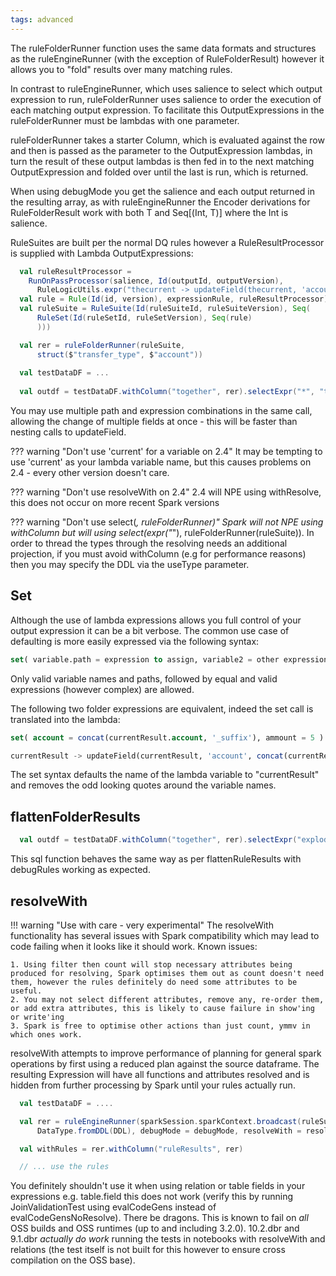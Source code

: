 ```yaml
---
tags: advanced
---
```

   
The ruleFolderRunner function uses the same data formats and structures as the ruleEngineRunner (with the exception of RuleFolderResult) however it allows you to "fold" results over many matching rules.

In contrast to ruleEngineRunner, which uses salience to select which output expression to run, ruleFolderRunner uses salience to order the execution of each matching output expression.  To facilitate this OutputExpressions in the ruleFolderRunner must be lambdas with one parameter.

ruleFolderRunner takes a starter Column, which is evaluated against the row and then is passed as the parameter to the OutputExpression lambdas, in turn the result of these output lambdas is then fed in to the next matching OutputExpression and folded over until the last is run, which is returned.

When using debugMode you get the salience and each output returned in the resulting array, as with ruleEngineRunner the Encoder derivations for RuleFolderResult work with both T and Seq[(Int, T)] where the Int is salience.

RuleSuites are built per the normal DQ rules however a RuleResultProcessor is supplied with Lambda OutputExpressions:

```{.scala #exampleCode}
  val ruleResultProcessor = 
    RunOnPassProcessor(salience, Id(outputId, outputVersion), 
      RuleLogicUtils.expr("thecurrent -> updateField(thecurrent, 'account', concat(thecurrent.account, '_suffix') )")))
  val rule = Rule(Id(id, version), expressionRule, ruleResultProcessor)
  val ruleSuite = RuleSuite(Id(ruleSuiteId, ruleSuiteVersion), Seq(
      RuleSet(Id(ruleSetId, ruleSetVersion), Seq(rule)
      )))

  val rer = ruleFolderRunner(ruleSuite,
      struct($"transfer_type", $"account"))
  
  val testDataDF = ...
  
  val outdf = testDataDF.withColumn("together", rer).selectExpr("*", "together.result")
```

You may use multiple path and expression combinations in the same call, allowing the change of multiple fields at once - this will be faster than nesting calls to updateField.

??? warning "Don't use 'current' for a variable on 2.4"
    It may be tempting to use 'current' as your lambda variable name, but this causes problems on 2.4 - every other version doesn't care.

??? warning "Don't use resolveWith on 2.4"
    2.4 will NPE using withResolve, this does not occur on more recent Spark versions

??? warning "Don't use select(*, ruleFolderRunner)"
    Spark will not NPE using withColumn but will using select(expr("*"), ruleFolderRunner(ruleSuite)).  In order to thread the types through the resolving needs an additional projection, if you must avoid withColumn (e.g for performance reasons) then you may specify the DDL via the useType parameter.

## Set 

Although the use of lambda expressions allows you full control of your output expression it can be a bit verbose.  The common use case of defaulting is more easily expressed via the following syntax:

```sql
set( variable.path = expression to assign, variable2 = other expression, variable3 = expression using currentResult )
```

Only valid variable names and paths, followed by equal and valid expressions (however complex) are allowed.

The following two folder expressions are equivalent, indeed the set call is translated into the lambda:

```sql
set( account = concat(currentResult.account, '_suffix'), ammount = 5 )

currentResult -> updateField(currentResult, 'account', concat(currentResult.account, '_suffix'), 'ammount', 5 )
```

The set syntax defaults the name of the lambda variable to "currentResult" and removes the odd looking quotes around the variable names. 

## flattenFolderResults

```scala
  val outdf = testDataDF.withColumn("together", rer).selectExpr("explode(flattenFolderResults(together)) as expl").selectExpr("expl.result")
```

This sql function behaves the same way as per flattenRuleResults with debugRules working as expected.

## resolveWith

!!! warning "Use with care - very experimental"
    The resolveWith functionality has several issues with Spark compatibility which may lead to code failing when it looks like it should work.
    Known issues:
    
    1. Using filter then count will stop necessary attributes being produced for resolving, Spark optimises them out as count doesn't need them, however the rules definitely do need some attributes to be useful.
    2. You may not select different attributes, remove any, re-order them, or add extra attributes, this is likely to cause failure in show'ing or write'ing
    3. Spark is free to optimise other actions than just count, ymmv in which ones work.     
     
resolveWith attempts to improve performance of planning for general spark operations by first using a reduced plan against the source dataframe.  The resulting Expression will have all functions and attributes resolved and is hidden from further processing by Spark until your rules actually run. 

```scala
  val testDataDF = ....

  val rer = ruleEngineRunner(sparkSession.sparkContext.broadcast(ruleSuite),
      DataType.fromDDL(DDL), debugMode = debugMode, resolveWith = resolveWith = Some(testDataDF))

  val withRules = rer.withColumn("ruleResults", rer)

  // ... use the rules
```

You definitely shouldn't use it when using relation or table fields in your expressions e.g. table.field this does not work (verify this by running JoinValidationTest using evalCodeGens instead of evalCodeGensNoResolve).  There be dragons.  This is known to fail on *all* OSS builds and OSS runtimes (up to and including 3.2.0).  10.2.dbr and 9.1.dbr *actually do work* running the tests in notebooks with resolveWith and relations (the test itself is not built for this however to ensure cross compilation on the OSS base).
